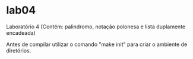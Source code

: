 # lab04
Laboratório 4 (Contém: palindromo, notação polonesa e lista duplamente encadeada)

Antes de compilar utilizar o comando "make init" para criar o ambiente de diretórios.



